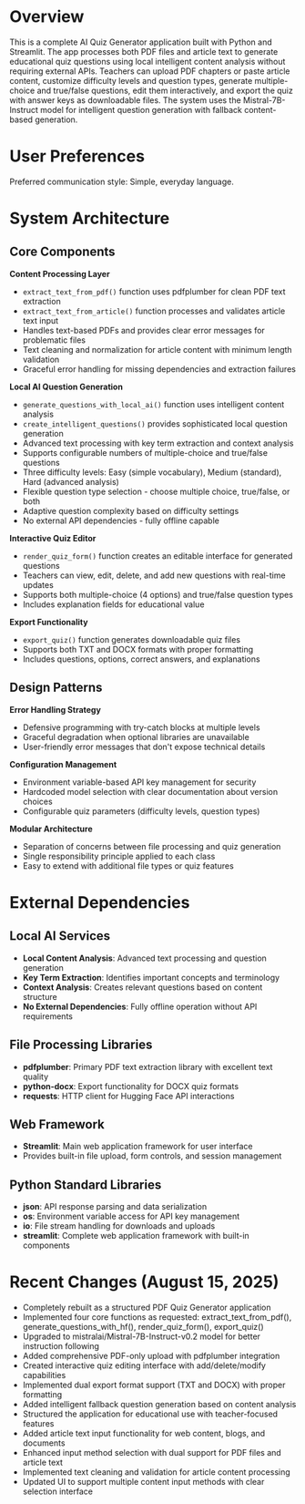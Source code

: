 # Overview

This is a complete AI Quiz Generator application built with Python and Streamlit. The app processes both PDF files and article text to generate educational quiz questions using local intelligent content analysis without requiring external APIs. Teachers can upload PDF chapters or paste article content, customize difficulty levels and question types, generate multiple-choice and true/false questions, edit them interactively, and export the quiz with answer keys as downloadable files. The system uses the Mistral-7B-Instruct model for intelligent question generation with fallback content-based generation.

# User Preferences

Preferred communication style: Simple, everyday language.

# System Architecture

## Core Components

**Content Processing Layer**
- `extract_text_from_pdf()` function uses pdfplumber for clean PDF text extraction
- `extract_text_from_article()` function processes and validates article text input
- Handles text-based PDFs and provides clear error messages for problematic files
- Text cleaning and normalization for article content with minimum length validation
- Graceful error handling for missing dependencies and extraction failures

**Local AI Question Generation**
- `generate_questions_with_local_ai()` function uses intelligent content analysis
- `create_intelligent_questions()` provides sophisticated local question generation
- Advanced text processing with key term extraction and context analysis
- Supports configurable numbers of multiple-choice and true/false questions
- Three difficulty levels: Easy (simple vocabulary), Medium (standard), Hard (advanced analysis)
- Flexible question type selection - choose multiple choice, true/false, or both
- Adaptive question complexity based on difficulty settings
- No external API dependencies - fully offline capable

**Interactive Quiz Editor**
- `render_quiz_form()` function creates an editable interface for generated questions
- Teachers can view, edit, delete, and add new questions with real-time updates
- Supports both multiple-choice (4 options) and true/false question types
- Includes explanation fields for educational value

**Export Functionality**
- `export_quiz()` function generates downloadable quiz files
- Supports both TXT and DOCX formats with proper formatting
- Includes questions, options, correct answers, and explanations

## Design Patterns

**Error Handling Strategy**
- Defensive programming with try-catch blocks at multiple levels
- Graceful degradation when optional libraries are unavailable
- User-friendly error messages that don't expose technical details

**Configuration Management**
- Environment variable-based API key management for security
- Hardcoded model selection with clear documentation about version choices
- Configurable quiz parameters (difficulty levels, question types)

**Modular Architecture**
- Separation of concerns between file processing and quiz generation
- Single responsibility principle applied to each class
- Easy to extend with additional file types or quiz features

# External Dependencies

## Local AI Services
- **Local Content Analysis**: Advanced text processing and question generation
- **Key Term Extraction**: Identifies important concepts and terminology
- **Context Analysis**: Creates relevant questions based on content structure
- **No External Dependencies**: Fully offline operation without API requirements

## File Processing Libraries
- **pdfplumber**: Primary PDF text extraction library with excellent text quality
- **python-docx**: Export functionality for DOCX quiz formats
- **requests**: HTTP client for Hugging Face API interactions

## Web Framework
- **Streamlit**: Main web application framework for user interface
- Provides built-in file upload, form controls, and session management

## Python Standard Libraries
- **json**: API response parsing and data serialization
- **os**: Environment variable access for API key management
- **io**: File stream handling for downloads and uploads
- **streamlit**: Complete web application framework with built-in components

# Recent Changes (August 15, 2025)

- Completely rebuilt as a structured PDF Quiz Generator application
- Implemented four core functions as requested: extract_text_from_pdf(), generate_questions_with_hf(), render_quiz_form(), export_quiz()
- Upgraded to mistralai/Mistral-7B-Instruct-v0.2 model for better instruction following
- Added comprehensive PDF-only upload with pdfplumber integration
- Created interactive quiz editing interface with add/delete/modify capabilities
- Implemented dual export format support (TXT and DOCX) with proper formatting
- Added intelligent fallback question generation based on content analysis
- Structured the application for educational use with teacher-focused features
- Added article text input functionality for web content, blogs, and documents
- Enhanced input method selection with dual support for PDF files and article text
- Implemented text cleaning and validation for article content processing
- Updated UI to support multiple content input methods with clear selection interface